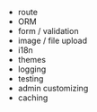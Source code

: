 - route
- ORM
- form / validation
- image / file upload
- i18n
- themes
- logging
- testing
- admin customizing
- caching
